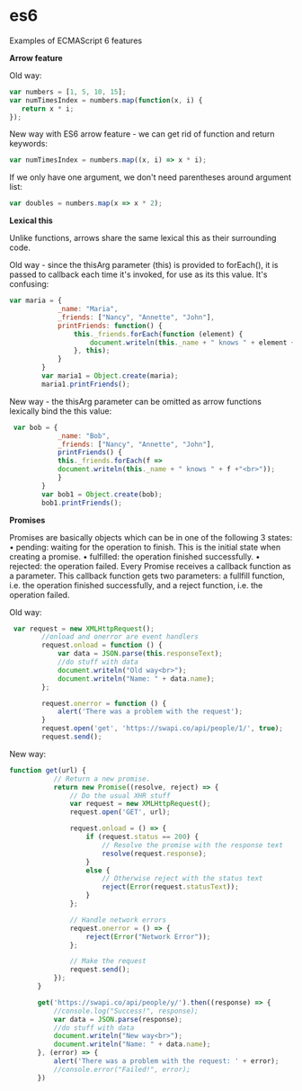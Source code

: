 # es6
Examples of ECMAScript 6 features

<b>Arrow feature</b>

Old way:
```JavaScript
var numbers = [1, 5, 10, 15];
var numTimesIndex = numbers.map(function(x, i) {
   return x * i;
});
```
New way with ES6 arrow feature - we can get rid of function and return keywords:
```JavaScript
var numTimesIndex = numbers.map((x, i) => x * i);
```

If we only have one argument, we don't need parentheses around argument list:
```JavaScript
var doubles = numbers.map(x => x * 2);
```

<b>Lexical this</b>

Unlike functions, arrows share the same lexical this as their surrounding code.

Old way - since the thisArg parameter (this) is provided to forEach(), it is passed to callback each time it's invoked, for use as its this value. It's confusing:
```JavaScript
var maria = {
            _name: "Maria",
            _friends: ["Nancy", "Annette", "John"],
            printFriends: function() {
                this._friends.forEach(function (element) {
                    document.writeln(this._name + " knows " + element + "<br>")
                }, this);
            }
        }
        var maria1 = Object.create(maria);
        maria1.printFriends();
```

New way - the thisArg parameter can be omitted as arrow functions lexically bind the this value:

```JavaScript
 var bob = {
            _name: "Bob",
            _friends: ["Nancy", "Annette", "John"],
            printFriends() {
            this._friends.forEach(f =>
            document.writeln(this._name + " knows " + f +"<br>"));
            }
        }
        var bob1 = Object.create(bob);
        bob1.printFriends();
```
<b>Promises</b>

Promises are basically objects which can be in one of the following 3 states:
•	pending: waiting for the operation to finish. This is the initial state when creating a promise.
•	fulfilled: the operation finished successfully.
•	rejected: the operation failed.
Every Promise receives a callback function as a parameter. This callback function gets two parameters: a fullfill function, i.e. the operation finished successfully, and a reject function, i.e. the operation failed.

Old way:
```JavaScript
 var request = new XMLHttpRequest();
        //onload and onerror are event handlers
        request.onload = function () {
            var data = JSON.parse(this.responseText);
            //do stuff with data
            document.writeln("Old way<br>");
            document.writeln("Name: " + data.name);
        };

        request.onerror = function () {
            alert('There was a problem with the request');
        }
        request.open('get', 'https://swapi.co/api/people/1/', true);
        request.send();
 ```
 New way:
 ```JavaScript
 function get(url) {
            // Return a new promise.
            return new Promise((resolve, reject) => {
                // Do the usual XHR stuff
                var request = new XMLHttpRequest();
                request.open('GET', url);

                request.onload = () => {
                    if (request.status == 200) {
                        // Resolve the promise with the response text
                        resolve(request.response);
                    }
                    else {
                        // Otherwise reject with the status text
                        reject(Error(request.statusText));
                    }
                };

                // Handle network errors
                request.onerror = () => {
                    reject(Error("Network Error"));
                };

                // Make the request
                request.send();
            });
        }

        get('https://swapi.co/api/people/y/').then((response) => {
            //console.log("Success!", response);
            var data = JSON.parse(response);
            //do stuff with data
            document.writeln("New way<br>");
            document.writeln("Name: " + data.name);
        }, (error) => {
            alert('There was a problem with the request: ' + error);
            //console.error("Failed!", error);
        })
  ```
